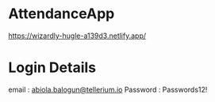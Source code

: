 # AttendanceApp

 https://wizardly-hugle-a139d3.netlify.app/
 
 
# Login Details  
email :  abiola.balogun@tellerium.io
Password : Passwords12!
